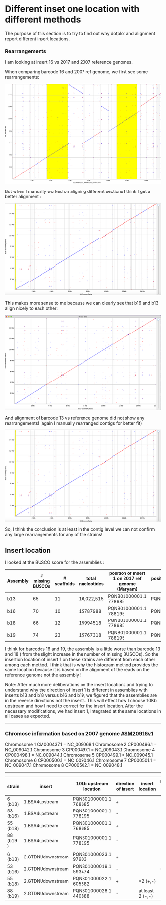 # Different inset one location with different methods


The purpose of this section is to try to find out why dotplot and alignment report different insert locations.

### Rearrangements

I am looking at insert 16 vs 2017 and 2007 reference genomes.

When comparing barcode 16 and 2007 ref genome, we first see some rearrangements:

![barcode16-2007ref](../Notebook_Siva/Dotplots_RefvsAssembly/B16vRef.png)

But when I manually worked on aligning different sections I think I get a better alignment :

![barcode16-vs-ref2017](png/b16-vs-2017ref.png)


This makes more sense to me because we can clearly see that b16 and b13 align nicely to each other:

![barcode16-vs-barcode13](png/b16-vs-b13.png)

And alignment of barcode 13 vs reference genome did not show any rearrangements! (again I manually rearranged contigs for better fit)

![barcode13-2007ref](png/b16-vs-2017ref.png)


So, I think the conclusion is at least in the contig level we can not confirm any large rearrangements for any of the strains!

## Insert location

I looked at the BUSCO score for the assemblies :

| Assembly | # missing BUSCOs | # scaffolds | total nucleotides| position of insert 1 on 2017 ref genome (Maryam) | position of insert 1 on 2017 ref genome (Siva) |
|---| ---| ---| ---|---|---|
| b13 | 65 |11 | 16,022,515 | PQNB01000001.1 778685| PQNB01000001.1:778189|
| b16 | 70 |10  | 15787988 | PQNB01000001.1 788195|PQNB01000001.1:1390811|
| b18 | 66 | 12 | 15994518 | PQNB01000001.1 778685|PQNB01000001.1:778203|
| b19 | 74 | 23 | 15767318 | PQNB01000001.1 788195|PQNB01000001.1:1390849|


I think for barcodes 16 and 19, the assembly is a little worse than barcode 13 and 18 ( from the slight increase in the number of missing BUSCOs). So the insertion location of insert 1 on these strains are different from each other among each method. I think that is why the histogram method provides the same location because it is based on the alignment of the reads on the reference genome not the assembly !

Note: After much more deliberations on the insert locations and trying to understand why the direction of insert 1 is different in assemblies with inserts b13 and b18 versus b16 and b19, we figured that the assemblies are in the reverse directions not the inserts. This will effect how I choose 10Kb upstream and how I need to correct for the insert location. After the necessary modifications, we had insert 1, integrated at the same locations in all cases as expected.



-----------
### Chromose information based on 2007 genome [ASM20916v1](https://www.ncbi.nlm.nih.gov/assembly/GCF_000209165.1)

Chromosome 1	CM000437.1	=	NC_009068.1
Chromosome 2	CP000496.1	=	NC_009042.1
Chromosome 3	CP000497.1	=	NC_009043.1
Chromosome 4	CP000498.1	=	NC_009044.1
Chromosome 5	CP000499.1	=	NC_009045.1
Chromosome 6	CP000500.1	=	NC_009046.1
Chromosome 7	CP000501.1	=	NC_009047.1
Chromosome 8	CP000502.1	=	NC_009048.1



--------------

| strain | insert | 10kb upstream location | direction of insert | insert location | number of inserts |
| --- | --- | --- | --- | --- |--- |
| 6 (b13) | 1.BSA4upstream | PQNB01000001.1 768685 | + | ||
| 53 (b16)| 1.BSA4upstream | PQNB01000001.1 778195 | - | ||
| 55 (b18)| 1.BSA4upstream | PQNB01000001.1 768685 | + | ||
|88 (b19 )| 1.BSA4upstream | PQNB01000001.1 778195 | - | ||
| | | | ||
| 6 (b13) | 2.GTDNUdownstream| PQNB01000023.1 97903 |+| || *2 (+,-) |
| 53 (b16) | 2.GTDNUdownstream| PQNB01000019.1 593474|-|| *1|
| 55 (b18) | 2.GTDNUdownstream | PQNB01000022.1 605582 |+|*2 (+,-)|
| 88 (b19) | 2.GTDNUdownstream | PQNB01000028.1 440888 |-| at least 2 (-,-)|
